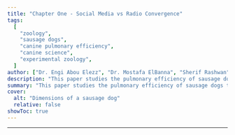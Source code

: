 ```yaml
---
title: "Chapter One - Social Media vs Radio Convergence"
tags:
  [
    "zoology",
    "sausage dogs",
    "canine pulmonary efficiency",
    "canine science",
    "experimental zoology",
  ]
author: ["Dr. Engi Abou Elezz", "Dr. Mostafa ElBanna", "Sherif Rashwan"]
description: "This paper studies the pulmonary efficiency of sausage dogs. Published in the Journal of Canine Science, 2004."
summary: "This paper studies the pulmonary efficiency of sausage dogs through several experiments."
cover:
  alt: "Dimensions of a sausage dog"
  relative: false
showToc: true
---
```


---
